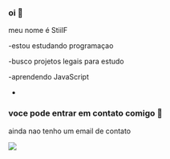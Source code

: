### oi 🎩

meu nome é StiilF

-estou estudando programaçao

-busco projetos legais para estudo

-aprendendo JavaScript

-


### voce pode entrar em contato comigo 📧

ainda nao tenho um email de contato

![](https://media.tenor.com/jCk8c5_Q4J0AAAAC/hacker.gif)

